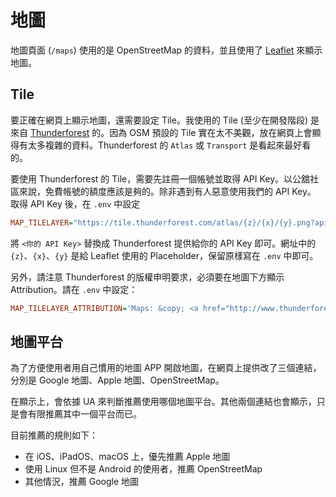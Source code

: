 # 地圖

地圖頁面 (`/maps`) 使用的是 OpenStreetMap 的資料，並且使用了 [Leaflet](https://leafletjs.com/) 來顯示地圖。  

## Tile

要正確在網頁上顯示地圖，還需要設定 Tile。我使用的 Tile (至少在開發階段) 是來自 [Thunderforest](https://www.thunderforest.com/) 的。因為 OSM 預設的 Tile 實在太不美觀，放在網頁上會顯得有太多複雜的資料。Thunderforest 的 `Atlas` 或 `Transport` 是看起來最好看的。  

要使用 Thunderforest 的 Tile，需要先註冊一個帳號並取得 API Key。以公舘社區來說，免費帳號的額度應該是夠的。除非遇到有人惡意使用我們的 API Key。  
取得 API Key 後，在 `.env` 中設定
```ini
MAP_TILELAYER="https://tile.thunderforest.com/atlas/{z}/{x}/{y}.png?apikey=<你的 API Key>"
```

將 `<你的 API Key>` 替換成 Thunderforest 提供給你的 API Key 即可。網址中的 `{z}`、`{x}`、`{y}` 是給 Leaflet 使用的 Placeholder，保留原樣寫在 `.env` 中即可。

另外，請注意 Thunderforest 的版權申明要求，必須要在地圖下方顯示 Attribution。請在 `.env` 中設定：
```ini
MAP_TILELAYER_ATTRIBUTION='Maps: &copy; <a href="http://www.thunderforest.com/">Thunderforest</a>, Data: &copy; <a href="http://www.openstreetmap.org/copyright">OpenStreetMap Contributors</a>'
```

## 地圖平台

為了方便使用者用自己慣用的地圖 APP 開啟地圖，在網頁上提供改了三個連結，分別是 Google 地圖、Apple 地圖、OpenStreetMap。  

在顯示上，會依據 UA 來判斷推薦使用哪個地圖平台。其他兩個連結也會顯示，只是會有限推薦其中一個平台而已。  

目前推薦的規則如下：
 - 在 iOS、iPadOS、macOS 上，優先推薦 Apple 地圖
 - 使用 Linux 但不是 Android 的使用者，推薦 OpenStreetMap
 - 其他情況，推薦 Google 地圖
